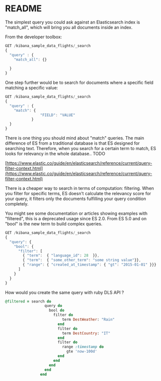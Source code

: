 # README

The simplest query you could ask against an Elasticsearch index is "match_all", which will bring you all documents inside an index. 

From the developer toolbox: 

```jsx
GET /kibana_sample_data_flights/_search
{
  "query" : {
    "match_all": {}
    
  }
} 
```

One step further would be to search for documents where a specific field matching a specific value:

```jsx
GET /kibana_sample_data_flights/_search
{
  "query" : {
    "match": {
				"FIELD": "VALUE"
			}
  }
} 
```

There is one thing you should mind about "match" queries. The main difference of ES from a traditional database is that ES designed for searching text. Therefore, when you search for a certain term to match, ES looks for relevancy in the whole database.. TODO

 [https://www.elastic.co/guide/en/elasticsearch/reference/current/query-filter-context.html](https://www.elastic.co/guide/en/elasticsearch/reference/current/query-filter-context.html)

There is a cheaper way to search in terms of computation:  filtering. When you filter for specific terms, ES doesn't calculate the relevancy score for your query, it filters only the documents fulfilling your query condition completely.  

You might see some documentation or articles showing examples with "filtered", this is a deprecated usage since ES 2.0. From ES 5.0 and on "bool" is the new term to build complex queries. 

```jsx
GET /kibana_sample_data_flights/_search
{
  "query": { 
    "bool": { 
      "filter": [ 
        { "term":  { "language_id": 28  }},
        { "term":  { "some_other_term": "some string value"}},
        { "range": { "created_at_timestamp": { "gt": "2015-01-01" }}} 
      ]
    }
  }
}
```

How would you create the same query with ruby DLS API ? 

```ruby
@filtered = search do
                  query do
                    bool do
                      filter do
                          term DestWeather: "Rain"
                        end
                        filter do
                          term DestCountry: "IT"
                        end
                        filter do
                          range :timestamp do
                            gte 'now-100d'
                        end
                      end
                    end
                  end
                end
```

